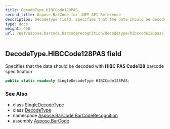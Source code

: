```yaml
---
title: DecodeType.HIBCCode128PAS
second_title: Aspose.BarCode for .NET API Reference
description: DecodeType field. Specifies that the data should be decoded with HIBC PAS Code128 barcode specification
type: docs
weight: 450
url: /net/aspose.barcode.barcoderecognition/decodetype/hibccode128pas/
---
```

## DecodeType.HIBCCode128PAS field

Specifies that the data should be decoded with **HIBC PAS Code128** barcode specification

```csharp
public static readonly SingleDecodeType HIBCCode128PAS;
```

### See Also

* class [SingleDecodeType](../../singledecodetype/)
* class [DecodeType](../)
* namespace [Aspose.BarCode.BarCodeRecognition](../../../aspose.barcode.barcoderecognition/)
* assembly [Aspose.BarCode](../../../)


